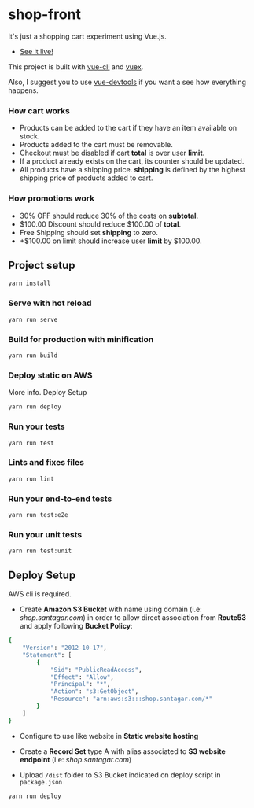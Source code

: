 # shop-front

It's just a shopping cart experiment using Vue.js.

- [See it live!](http://shop.santagar.com)

This project is built with [vue-cli](https://github.com/vuejs/vue-cli) and [vuex](https://github.com/vuejs/vuex).

Also, I suggest you to use [vue-devtools](https://github.com/vuejs/vue-devtools) if you want a see how everything happens.

### How cart works

- Products can be added to the cart if they have an item available on stock.
- Products added to the cart must be removable.
- Checkout must be disabled if cart **total** is over user **limit**.
- If a product already exists on the cart, its counter should be updated.
- All products have a shipping price. **shipping** is defined by the highest shipping price of products added to cart.

### How promotions work

- 30% OFF should reduce 30% of the costs on **subtotal**.
- $100.00 Discount should reduce $100.00 of **total**.
- Free Shipping should set **shipping** to zero.
- +$100.00 on limit should increase user **limit** by $100.00.

## Project setup
```
yarn install
```

### Serve with hot reload
```
yarn run serve
```

### Build for production with minification
```
yarn run build
```

### Deploy static on AWS

More info. Deploy Setup
```
yarn run deploy
```

### Run your tests
```
yarn run test
```

### Lints and fixes files
```
yarn run lint
```

### Run your end-to-end tests
```
yarn run test:e2e
```

### Run your unit tests
```
yarn run test:unit
```

## Deploy Setup

AWS cli is required.

* Create **Amazon S3 Bucket** with name using domain (i.e: *shop.santagar.com*) in order to allow direct association from **Route53** and apply following **Bucket Policy**:

``` bash
{
	"Version": "2012-10-17",
	"Statement": [
		{
			"Sid": "PublicReadAccess",
			"Effect": "Allow",
			"Principal": "*",
			"Action": "s3:GetObject",
			"Resource": "arn:aws:s3:::shop.santagar.com/*"
		}
	]
}

```

* Configure to use like website in **Static website hosting**

* Create a **Record Set** type A with alias associated to **S3 website endpoint** (i.e: *shop.santagar.com*)

* Upload `/dist` folder to S3 Bucket indicated on deploy script in `package.json`

``` bash
yarn run deploy
```
